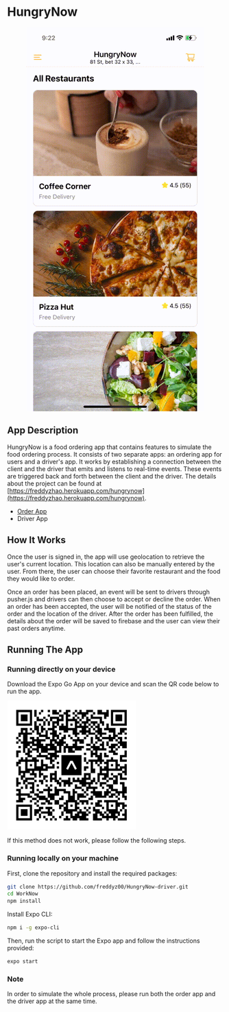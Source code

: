 # HungryNow

<div style="text-align: center">
    <img src="assets/demo.gif" alt="demo">
</div>

## App Description

HungryNow is a food ordering app that contains features to simulate the food ordering process. It consists of two separate apps: an ordering app for users and a driver's app. It works by establishing a connection between the client and the driver that emits and listens to real-time events. These events are triggered back and forth between the client and the driver. The details about the project can be found at [https://freddyzhao.herokuapp.com/hungrynow](https://freddyzhao.herokuapp.com/hungrynow).

- [Order App](https://github.com/freddyz00/HungryNow-order)
- Driver App

## How It Works

Once the user is signed in, the app will use geolocation to retrieve the user's current location. This location can also be manually entered by the user. From there, the user can choose their favorite restaurant and the food they would like to order.

Once an order has been placed, an event will be sent to drivers through pusher.js and drivers can then choose to accept or decline the order. When an order has been accepted, the user will be notified of the status of the order and the location of the driver. After the order has been fulfilled, the details about the order will be saved to firebase and the user can view their past orders anytime.

## Running The App

### Running directly on your device

Download the Expo Go App on your device and scan the QR code below to run the app.

<img src="assets/expo-go.svg" width="300" alt="QR Code">

If this method does not work, please follow the following steps.

### Running locally on your machine

First, clone the repository and install the required packages:

```bash
git clone https://github.com/freddyz00/HungryNow-driver.git
cd WorkNow
npm install
```

Install Expo CLI:

```bash
npm i -g expo-cli
```

Then, run the script to start the Expo app and follow the instructions provided:

```bash
expo start
```

### Note

In order to simulate the whole process, please run both the order app and the driver app at the same time.
